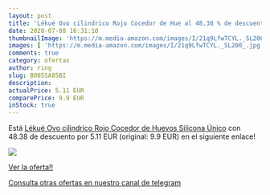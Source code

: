 ```yaml
---
layout: post
title: 'Lékué Ovo cilindrico Rojo Cocedor de Hue al 48.38 % de descuento'
date: 2020-07-08 16:31:10
thumbnailImage: 'https://m.media-amazon.com/images/I/21q9LfwTCYL._SL200_.jpg'
images: [ 'https://m.media-amazon.com/images/I/21q9LfwTCYL._SL200_.jpg' ]
comments: true
category: ofertas
author: ring
slug: B005SA85BI
description:
actualPrice: 5.11 EUR
comparePrice: 9.9 EUR
inStock: true
---
```


Está [Lékué Ovo cilindrico Rojo Cocedor de Huevos  Silicona  Único](https://www.amazon.com/dp/B005SA85BI/?tag=redken08-20) con 48.38 de descuento por 5.11 EUR (original: 9.9 EUR) en el siguiente enlace!

[![](https://m.media-amazon.com/images/I/21q9LfwTCYL._SL200_.jpg)](https://www.amazon.com/dp/B005SA85BI/?tag=redken08-20)

[Ver la oferta!!](https://www.amazon.com/dp/B005SA85BI/?tag=redken08-20)

[Consulta otras ofertas en nuestro canal de telegram](https://t.me/s/ofertas25)
